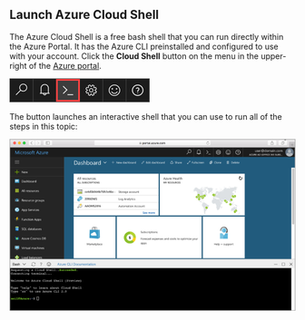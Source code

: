 ## Launch Azure Cloud Shell

The Azure Cloud Shell is a free bash shell that you can run directly within the Azure Portal. It has the Azure CLI preinstalled and configured to use with your account. Click the **Cloud Shell** button on the menu in the upper-right of the [Azure portal](https://portal.azure.com).

[![Cloud Shell](../media/cloud-shell-try-it/cloud-shell-menu.png)](https://portal.azure.com)

The button launches an interactive shell that you can use to run all of the steps in this topic:

[![Screenshot showing the Cloud Shell window in the portal](../media/cloud-shell-try-it/cloud-shell-safari.png)](https://portal.azure.com)



